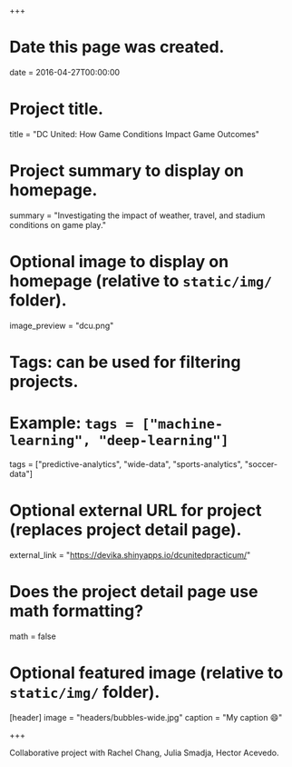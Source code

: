 +++
# Date this page was created.
date = 2016-04-27T00:00:00

# Project title.
title = "DC United: How Game Conditions Impact Game Outcomes"

# Project summary to display on homepage.
summary = "Investigating the impact of weather, travel, and stadium conditions on game play."

# Optional image to display on homepage (relative to `static/img/` folder).
image_preview = "dcu.png"

# Tags: can be used for filtering projects.
# Example: `tags = ["machine-learning", "deep-learning"]`
tags = ["predictive-analytics", "wide-data", "sports-analytics", "soccer-data"]

# Optional external URL for project (replaces project detail page).
external_link = "https://devika.shinyapps.io/dcunitedpracticum/"

# Does the project detail page use math formatting?
math = false

# Optional featured image (relative to `static/img/` folder).
[header]
image = "headers/bubbles-wide.jpg"
caption = "My caption :smile:"

+++

Collaborative project with Rachel Chang, Julia Smadja, Hector Acevedo.
